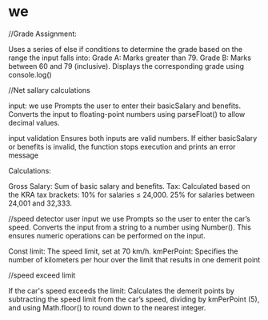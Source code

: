# we
//Grade Assignment:

Uses a series of else if conditions to determine the grade based on the range the input falls into:
Grade A: Marks greater than 79.
Grade B: Marks between 60 and 79 (inclusive).
Displays the corresponding grade using console.log()



//Net sallary calculations

input:
we use Prompts the user to enter their basicSalary and benefits.
Converts the input to floating-point numbers using parseFloat() to allow decimal values.

input validation
Ensures both inputs are valid numbers.
If either basicSalary or benefits is invalid, the function stops execution and prints an error message

Calculations:

Gross Salary: Sum of basic salary and benefits.
Tax: Calculated based on the KRA tax brackets:
10% for salaries ≤ 24,000.
25% for salaries between 24,001 and 32,333.


//speed detector
user input
we use Prompts so the user to enter the car’s speed.
Converts the input from a string to a number using Number(). This ensures numeric operations can be performed on the input.

Const
limit: The speed limit, set at 70 km/h.
kmPerPoint: Specifies the number of kilometers per hour over the limit that results in one demerit point

//speed exceed limit

If the car's speed exceeds the limit:
Calculates the demerit points by subtracting the speed limit from the car’s speed, dividing by kmPerPoint (5), and using Math.floor() to round down to the nearest integer.
